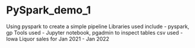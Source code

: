 # PySpark_demo_1
Using pyspark to create a simple pipeline 
Libraries used include - pyspark, gp
Tools used - Jupyter notebook, pgadmin to inspect tables
csv used - Iowa Liquor sales for Jan 2021 - Jan 2022

